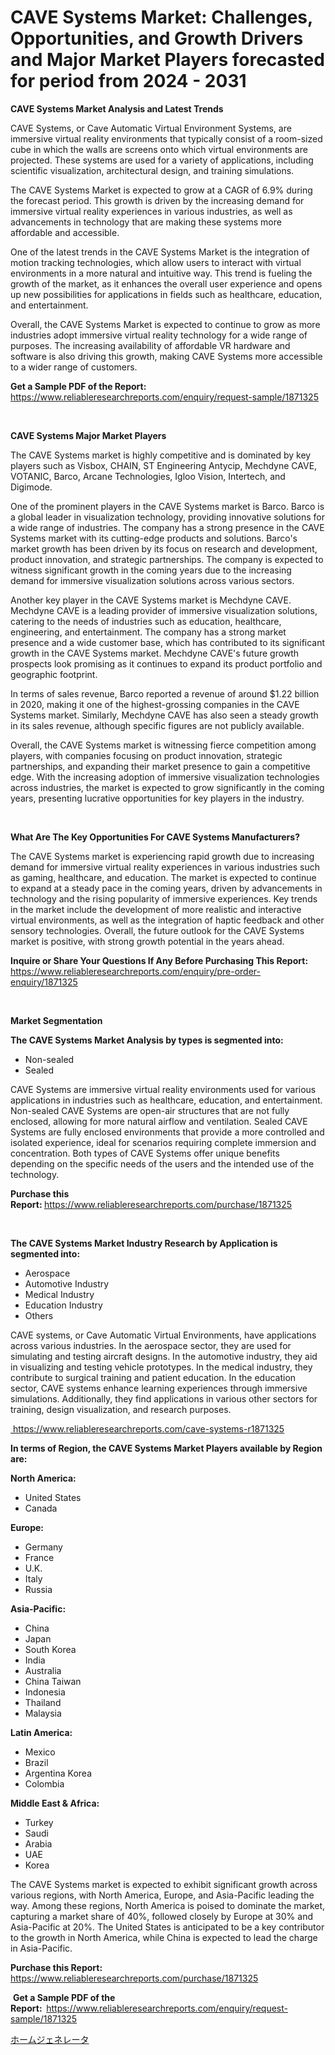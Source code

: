 <p><h1>CAVE Systems Market: Challenges, Opportunities, and Growth Drivers and Major Market Players forecasted for period from 2024 - 2031</h1></p><p><strong>CAVE Systems Market Analysis and Latest Trends</strong></p>
<p><p>CAVE Systems, or Cave Automatic Virtual Environment Systems, are immersive virtual reality environments that typically consist of a room-sized cube in which the walls are screens onto which virtual environments are projected. These systems are used for a variety of applications, including scientific visualization, architectural design, and training simulations.</p><p>The CAVE Systems Market is expected to grow at a CAGR of 6.9% during the forecast period. This growth is driven by the increasing demand for immersive virtual reality experiences in various industries, as well as advancements in technology that are making these systems more affordable and accessible.</p><p>One of the latest trends in the CAVE Systems Market is the integration of motion tracking technologies, which allow users to interact with virtual environments in a more natural and intuitive way. This trend is fueling the growth of the market, as it enhances the overall user experience and opens up new possibilities for applications in fields such as healthcare, education, and entertainment.</p><p>Overall, the CAVE Systems Market is expected to continue to grow as more industries adopt immersive virtual reality technology for a wide range of purposes. The increasing availability of affordable VR hardware and software is also driving this growth, making CAVE Systems more accessible to a wider range of customers.</p></p>
<p><strong>Get a Sample PDF of the Report:&nbsp;</strong> <a href="https://www.reliableresearchreports.com/enquiry/request-sample/1871325">https://www.reliableresearchreports.com/enquiry/request-sample/1871325</a></p>
<p>&nbsp;</p>
<p><strong>CAVE Systems Major Market Players</strong></p>
<p><p>The CAVE Systems market is highly competitive and is dominated by key players such as Visbox, CHAIN, ST Engineering Antycip, Mechdyne CAVE, VOTANIC, Barco, Arcane Technologies, Igloo Vision, Intertech, and Digimode.</p><p>One of the prominent players in the CAVE Systems market is Barco. Barco is a global leader in visualization technology, providing innovative solutions for a wide range of industries. The company has a strong presence in the CAVE Systems market with its cutting-edge products and solutions. Barco's market growth has been driven by its focus on research and development, product innovation, and strategic partnerships. The company is expected to witness significant growth in the coming years due to the increasing demand for immersive visualization solutions across various sectors.</p><p>Another key player in the CAVE Systems market is Mechdyne CAVE. Mechdyne CAVE is a leading provider of immersive visualization solutions, catering to the needs of industries such as education, healthcare, engineering, and entertainment. The company has a strong market presence and a wide customer base, which has contributed to its significant growth in the CAVE Systems market. Mechdyne CAVE's future growth prospects look promising as it continues to expand its product portfolio and geographic footprint.</p><p>In terms of sales revenue, Barco reported a revenue of around $1.22 billion in 2020, making it one of the highest-grossing companies in the CAVE Systems market. Similarly, Mechdyne CAVE has also seen a steady growth in its sales revenue, although specific figures are not publicly available.</p><p>Overall, the CAVE Systems market is witnessing fierce competition among players, with companies focusing on product innovation, strategic partnerships, and expanding their market presence to gain a competitive edge. With the increasing adoption of immersive visualization technologies across industries, the market is expected to grow significantly in the coming years, presenting lucrative opportunities for key players in the industry.</p></p>
<p>&nbsp;</p>
<p><strong>What Are The Key Opportunities For CAVE Systems Manufacturers?</strong></p>
<p><p>The CAVE Systems market is experiencing rapid growth due to increasing demand for immersive virtual reality experiences in various industries such as gaming, healthcare, and education. The market is expected to continue to expand at a steady pace in the coming years, driven by advancements in technology and the rising popularity of immersive experiences. Key trends in the market include the development of more realistic and interactive virtual environments, as well as the integration of haptic feedback and other sensory technologies. Overall, the future outlook for the CAVE Systems market is positive, with strong growth potential in the years ahead.</p></p>
<p><strong>Inquire or Share Your Questions If Any Before Purchasing This Report:</strong> <a href="https://www.reliableresearchreports.com/enquiry/pre-order-enquiry/1871325">https://www.reliableresearchreports.com/enquiry/pre-order-enquiry/1871325</a></p>
<p>&nbsp;</p>
<p><strong>Market Segmentation</strong></p>
<p><strong>The CAVE Systems Market Analysis by types is segmented into:</strong></p>
<p><ul><li>Non-sealed</li><li>Sealed</li></ul></p>
<p><p>CAVE Systems are immersive virtual reality environments used for various applications in industries such as healthcare, education, and entertainment. Non-sealed CAVE Systems are open-air structures that are not fully enclosed, allowing for more natural airflow and ventilation. Sealed CAVE Systems are fully enclosed environments that provide a more controlled and isolated experience, ideal for scenarios requiring complete immersion and concentration. Both types of CAVE Systems offer unique benefits depending on the specific needs of the users and the intended use of the technology.</p></p>
<p><strong>Purchase this Report:&nbsp;</strong><a href="https://www.reliableresearchreports.com/purchase/1871325">https://www.reliableresearchreports.com/purchase/1871325</a></p>
<p>&nbsp;</p>
<p><strong>The CAVE Systems Market Industry Research by Application is segmented into:</strong></p>
<p><ul><li>Aerospace</li><li>Automotive Industry</li><li>Medical Industry</li><li>Education Industry</li><li>Others</li></ul></p>
<p><p>CAVE systems, or Cave Automatic Virtual Environments, have applications across various industries. In the aerospace sector, they are used for simulating and testing aircraft designs. In the automotive industry, they aid in visualizing and testing vehicle prototypes. In the medical industry, they contribute to surgical training and patient education. In the education sector, CAVE systems enhance learning experiences through immersive simulations. Additionally, they find applications in various other sectors for training, design visualization, and research purposes.</p></p>
<p><a href="https://www.reliableresearchreports.com/cave-systems-r1871325">&nbsp;https://www.reliableresearchreports.com/cave-systems-r1871325</a></p>
<p><strong>In terms of Region, the CAVE Systems Market Players available by Region are:</strong></p>
<p>
    <p> <strong> North America: </strong>
        <ul>
            <li>United States</li>
            <li>Canada</li>
        </ul>
        </p> 
    <p> <strong> Europe: </strong>
        <ul>
            <li>Germany</li>
            <li>France</li>
            <li>U.K.</li>
            <li>Italy</li>
            <li>Russia</li>
        </ul>
        </p> 
    <p> <strong> Asia-Pacific: </strong>
        <ul>
            <li>China</li>
            <li>Japan</li>
            <li>South Korea</li>
            <li>India</li>
            <li>Australia</li>
            <li>China Taiwan</li>
            <li>Indonesia</li>
            <li>Thailand</li>
            <li>Malaysia</li>
        </ul>
        </p> 
    <p> <strong> Latin America: </strong>
        <ul>
            <li>Mexico</li>
            <li>Brazil</li>
            <li>Argentina Korea</li>
            <li>Colombia</li>
        </ul>
        </p> 
    <p> <strong> Middle East & Africa: </strong>
        <ul>
            <li>Turkey</li>
            <li>Saudi</li>
            <li>Arabia</li>
            <li>UAE</li>
            <li>Korea</li>
        </ul>
    </p>
    </p>
<p><p>The CAVE Systems market is expected to exhibit significant growth across various regions, with North America, Europe, and Asia-Pacific leading the way. Among these regions, North America is poised to dominate the market, capturing a market share of 40%, followed closely by Europe at 30% and Asia-Pacific at 20%. The United States is anticipated to be a key contributor to the growth in North America, while China is expected to lead the charge in Asia-Pacific.</p></p>
<p><strong>Purchase this Report: </strong><a href="https://www.reliableresearchreports.com/purchase/1871325">https://www.reliableresearchreports.com/purchase/1871325</a></p>
<p>&nbsp;<strong>Get a Sample PDF of the Report:&nbsp;&nbsp;</strong><a href="https://www.reliableresearchreports.com/enquiry/request-sample/1871325">https://www.reliableresearchreports.com/enquiry/request-sample/1871325</a></p>
<p><strong></strong></p>
<p><p><a href="https://github.com/oqxogxyvqe90775/Market-Research-Report-List-1/blob/main/944722932751.md">ホームジェネレータ</a></p></p>